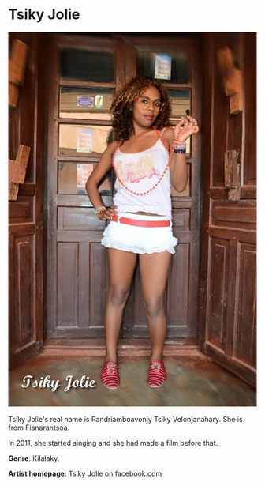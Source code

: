 # Tsiky Jolie

![tsiky-jolie](tsiky-jolie.jpg)

Tsiky Jolie's real name is Randriamboavonjy Tsiky Velonjanahary. She is from Fianarantsoa.

In 2011, she started singing and she had made a film before that.

**Genre**: Kilalaky.

**Artist homepage**: [Tsiky Jolie on facebook.com](
https://web.facebook.com/Tsiky-Jolie-Kilalaky-1660062017571143/?__xts__[0]=68.ARCc4iZr4L5qn0yreqayqhYc7RjKe8stABWOrm-DCDpAoMzOus3JpaMTPi6vNWQCvGLr_pgK2CVWSwj0kdxrodbD1v_pEcF2PjLGTb0g9T4mNAkfDH8afgDIvLZ66T0qYgXN9ws7kPo7akxMNDMIzp0nLbsGg-sTFhgzaSsmsvxHDGFDT17zuFGnn66WkRNg2tgazZ9uiYqGlaISgcn-y7QBwnVcSFLM4I14YGDn6w8vZKDpXHxf8HFgShVxR63NklyVR4YQ0D4IOygizErARrU2_5_uhXTUk9_bMYUoI3qO-PqpD62JMH3MdWdH1ELoIdzI94xR4APjlfl1KtoimXHu
)
